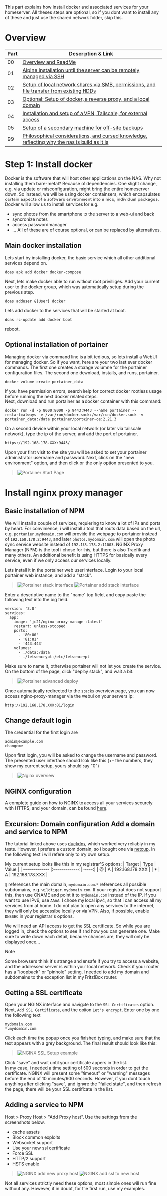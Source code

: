 This part explains how install docker and associated services for your homeserver. All theses steps are optional, so if you dont want to install any of these and just use the shared network folder, skip this.

# Overview
| Part | Description & Link|
| ----------- | ----------- |
| 00 | [Overview and ReadMe](https://github.com/pubbelfiesch/SAHS/) |
| 01 | [Alpine installation until the server can be remotely managed via SSH](part_1.md) | 
| 02 | [Setup of local network shares via SMB, permissions, and file transfer from existing HDDs](part_2.md) |
| 03 | [Optional: Setup of docker, a reverse proxy, and a local domain](part_3.md) |
| 04 | [Installation and setup of a VPN, Tailscale, for external access](part_4.md) |
| 05 | [Setup of a secondary machine for off-site backups](part_5.md) |
| 99 | [Philosophical considerations, and cursed knowledge, reflecting why the nas is build as it is](part_99)

# Step 1: Install docker
Docker is the software that will host other applications on the NAS. Why not installing them bare-metal? Because of dependencies. One slight change, e.g. via update or misconfiguration, might bring the entire homeserver down. So instead, we will be using docker containsers, which encapsulates certain aspects of a software environment into a nice, individual packages.   
Docker will allow us to install services for e.g.
- sync photos from the smartphone to the server to a web-ui and back
- syncronize notes
- access passwordmanager
- ...
All of these are of course optional, or can be replaced by alternatives.

## Main docker installation
Lets start by installing docker, the basic service which all other additional services depend on.
```
doas apk add docker docker-compose
```
Next, lets make docker able to run without root privilliges. Add your current user to the docker group, which was automatically setup during the previous step.
```
doas adduser §{User} docker
```
Lets add docker to the services that will be started at boot.
```
doas rc-update add docker boot
```
reboot.
## Optional installation of portainer
Managing docker via command line is a bit tedious, so lets install a WebUI for managing docker. So if you want, here are your two last ever docker commands. The first one creates a storage volumne for the portainer configuration files. The second one download, installs, and runs, portainer.
```
docker volume create portainer_data
```
If you have permission errors, search help for correct docker rootless usage before running the next docker related steps.  
Next, download and run portainer as a docker container with this command:
```
docker run -d -p 8000:8000 -p 9443:9443 --name portainer --restart=always -v /var/run/docker.sock:/var/run/docker.sock -v portainer_data:/data portainer/portainer-ce:2.21.3
```
On a second device within your local network (or later via tailscale network), type the ip of the server, and add the port of portainer.
```
https://192.168.178.XXX:9443/
```
Upon your first visit to the site you will be asked to set your portainer administrator username and password. Next, click on the "new environment" option, and then click on the only option presented to you.
> ![Portainer Start Page](/images/portainer/portainer_login.png)

# Install nginx proxy manager
## Basic installation of NPM
We will install a couple of services, requiering to know a lot of IPs and ports by heart. For convinience, i will install a tool that routs data based on the url, e.g. `portanier.mydomain.com` will provide the webpage to portainer instead of `192.168.178.2:9443`, and later `photos.mydomain.com` will open the photo sync service website instead of `192.168.178.2:11003`. NGINX Proxy Manager (NPM) is the tool i chose for this, but there is also Traefik and many others. An additional benefit is using HTTPS for basically every service, even if we only access our services locally.  

Lets install it in the portainer web user interface. Login to your local portainer web instance, and add a "stack". 
>![Portainer stack interface](/images/portainer/portainer_stack_overview.png)
>![Portainer add stack interface](images/portainer/portainer_stack_new.png)

Enter a descriptive name to the "name" top field, and copy paste the following text into the big field.
```
version: '3.8'
services:
  app:
    image: 'jc21/nginx-proxy-manager:latest'
    restart: unless-stopped
    ports:
      - '80:80'
      - '81:81'
      - '443:443'
    volumes:
      - ./data:/data
      - ./letsencrypt:/etc/letsencrypt
```
Make sure to name it, otherwise portainer will not let you create the service. On the bottom of the page, click "deploy stack", and wait a bit. 
> ![Portainer advanced deploy](/images/portainer/portainer_stack_env_advanced.png)

Once automatically redirected to the `stacks` overview page, you can now access nginx-proxy-manager via the webui on your servers ip:
```
http://192.168.178.XXX:81/login
```
## Change default login
The credential for the first login are 
```
admin@example.com
changeme
```
Upon first login, you will be asked to change the username and password. The presented user interface should look like this (+- the numbers, they show my current setup, yours should say "0")
> ![Nginx overview](/images/nginx/nginx_overview.png)

## NGINX configuration
A complete guide on how to NGINX to access all your services securely with HTTPS, and your domain, can be found [here](https://www.youtube.com/watch?v=qlcVx-k-02E&t=456s).
## Excursion: Domain configuration Add a domain and service to NPM
The tutorial linked above uses [duckdns](https://www.duckdns.org/), which worked very reliably in my tests. However, i prefere a custom domain, so i bought one via [netcup](https://www.netcup.com/en). In the following text i will refere only to my own setup. 

My current setup looks like this in my registrar'S options:
| Target        | Type           | Value  |
| ------------- |:-------------:| -----:|
| @     | A | 192.168.178.XXX |
| *      | A      |   192.168.178.XXX |

`@` references the main domain, `mydomain.com`.`*` references all possible subdomains, e.g. `wildtiger.mydomain.com`. If your registrat does not support this, then use CNAME and point it to `mydomain.com` instead of the IP. If you want to use IPv6, use `AAAA`. I chose my local ipv4, so that i can access all my services from at home. I do not plan to open any services to the internet, they will only be accessibe locally or via VPN. Also, if possible, enable `DNSSEC` in your registrar's options. 
  
We will need an API access to get the SSL certificate. So while you are logged in, check the options to see if and how you can generate one. Make sure to write down each detail, because chances are, they will only be displayed once...

> [!Note]
> Some browsers think it's strange and unsafe if you try to access a website, and the addressed server is within your local network. Check if your router has a "loopback" or "pinhole" setting. I needed to add my domain and subdomains to the exception list in my Fritz!Box router.

## Getting a SSL certificate
Open your NGINX interface and navigate to the `SSL Certificates` option. Next, `Add SSL Certificate`, and the option `Let's encrypt`. Enter one by one the following text
```
mydomain.com
*.mydomain.com
```
Click each time the popup once you finished typing, and make sure that the text appears with a grey background. The final result should look like this:
> ![NGINX SSL Setup example](/images/nginx/ssl.png)

Click "save" and wait until your certificate appers in the list.  
In my case, i needed a time setting of 600 seconds in order to get the certificate. NGINX will present some "timeout" or "warning" messages before the end of 10 minutes/600 seconds. However, if you dont touch anything after clicking "save", and ignore the "failed state", and then refresh the page, there will be your SSL certificate in the list.

## Adding a service to NPM
Host > Proxy Host > "Add Proxy host". Use the settings from the screenshots below.
- cache assets
- Block common exploits
- Websocket support
- Use your new ssl certificate
- Force SSL
- HTTP/2 support
- HSTS enable
> ![NGINX add new proxy host](/images/nginx/new_host.png)
> ![NGINX add ssl to new host](/images/nginx/nginx_new_host_ssl.png)

Not all services strictly need these options; most simple ones will run fine without any. However, if in doubt, for the first run, use my examples.
